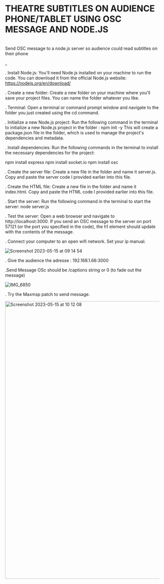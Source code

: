 # THEATRE SUBTITLES ON AUDIENCE PHONE/TABLET USING OSC MESSAGE AND NODE.JS
<br>Send OSC message to a node.js server so audience could read subtitles on their phone<br>

_

. Install Node.js: You'll need Node.js installed on your machine to run the code. You can download it from the official Node.js website: https://nodejs.org/en/download/

. Create a new folder: Create a new folder on your machine where you'll save your project files. You can name the folder whatever you like.

. Terminal: Open a terminal or command prompt window and navigate to the folder you just created using the cd command.

. Initialize a new Node.js project: Run the following command in the terminal to initialize a new Node.js project in the folder : 
npm init -y
This will create a package.json file in the folder, which is used to manage the project's dependencies and metadata.

. Install dependencies: Run the following commands in the terminal to install the necessary dependencies for the project:

npm install express
npm install socket.io
npm install osc

. Create the server file: Create a new file in the folder and name it server.js. Copy and paste the server code I provided earlier into this file.

. Create the HTML file: Create a new file in the folder and name it index.html. Copy and paste the HTML code I provided earlier into this file.

. Start the server: Run the following command in the terminal to start the server:
node server.js

. Test the server: Open a web browser and navigate to http://localhost:3000. If you send an OSC message to the server on port 57121 (or the port you specified in the code), the h1 element should update with the contents of the message.

. Connect your computer to an open wifi network. Set your ip manual.

![Screenshot 2023-05-15 at 09 14 54](https://github.com/yrostudio/live_subtitles_osc_node.js/assets/59850990/f672fd3e-8795-4f07-9b79-e27a4f21c456)

. Give the audience the adresse : 192.168.1.66:3000
 
.Send Message OSc should be /captions string or 0 (to fade out the message)

![IMG_6850](https://github.com/yrostudio/live_subtitles_osc_node.js/assets/59850990/be57042b-d4c6-4f26-8aa3-db99d1038958)


. Try the Maxmsp patch to send message.


  <img width="902" alt="Screenshot 2023-05-15 at 10 12 08" src="https://github.com/yrostudio/live_subtitles_osc_node.js/assets/59850990/98af5553-66c1-4a73-bd6f-26d3071d5bd3">

  
